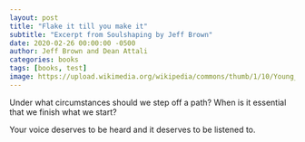 ```yaml
---
layout: post
title: "Flake it till you make it"
subtitle: "Excerpt from Soulshaping by Jeff Brown"
date: 2020-02-26 00:00:00 -0500
author: Jeff Brown and Dean Attali
categories: books
tags: [books, test]
image: https://upload.wikimedia.org/wikipedia/commons/thumb/1/10/Young_leaf_in_drought.jpg/640px-Young_leaf_in_drought.jpg
---
```


Under what circumstances should we step off a path? When is it essential that we finish what we start?

Your voice deserves to be heard and it deserves to be listened to.
